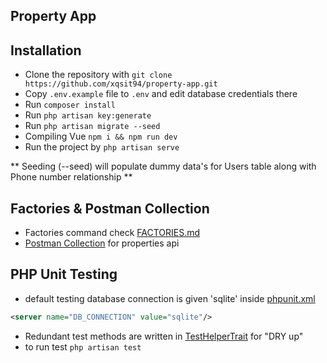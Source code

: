 ## Property App

## Installation
- Clone the repository with `git clone https://github.com/xqsit94/property-app.git`
- Copy `.env.example` file to `.env` and edit database credentials there
- Run `composer install`
- Run `php artisan key:generate`
- Run `php artisan migrate --seed`
- Compiling Vue `npm i && npm run dev`
- Run the project by `php artisan serve`

** Seeding (--seed) will populate dummy data's for Users table along with Phone number relationship **

## Factories & Postman Collection
- Factories command check [FACTORIES.md](docs/FACTORIES.md)
- [Postman Collection](docs/PropertyApp.postman_collection.json) for properties api

## PHP Unit Testing

- default testing database connection is given 'sqlite' inside [phpunit.xml](phpunit.xml)
```xml
<server name="DB_CONNECTION" value="sqlite"/>
```
- Redundant test methods are written in [TestHelperTrait](app/Traits/TestHelperTrait.php) for "DRY up"
- to run test `php artisan test`
